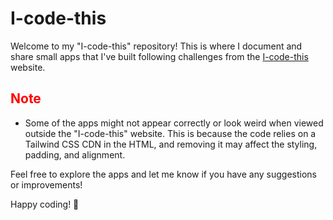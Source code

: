 # I-code-this

Welcome to my "I-code-this" repository! This is where I document and share small apps that I've built following challenges from the [I-code-this](https://icodethis.com/app) website.

## <span style="color:red;">Note</span>

-   Some of the apps might not appear correctly or look weird when viewed outside the "I-code-this" website. This is because the code relies on a Tailwind CSS CDN in the HTML, and removing it may affect the styling, padding, and alignment.

Feel free to explore the apps and let me know if you have any suggestions or improvements!

Happy coding! 🚀
